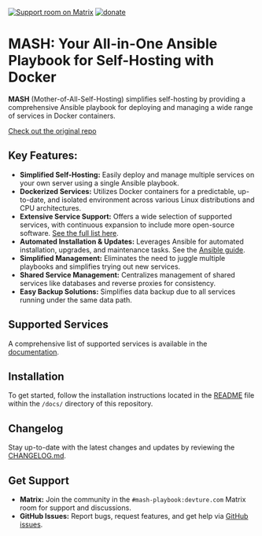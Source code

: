 [![Support room on Matrix](https://img.shields.io/matrix/mash-playbook:devture.com.svg?label=%23mash-playbook%3Adevture.com&logo=matrix&style=for-the-badge&server_fqdn=matrix.devture.com&fetchMode=summary)](https://matrixrooms.info/room/mash-playbook:devture.com) [![donate](https://liberapay.com/assets/widgets/donate.svg)](https://liberapay.com/mother-of-all-self-hosting/donate)

# MASH: Your All-in-One Ansible Playbook for Self-Hosting with Docker

**MASH** (Mother-of-All-Self-Hosting) simplifies self-hosting by providing a comprehensive Ansible playbook for deploying and managing a wide range of services in Docker containers. 

[Check out the original repo](https://github.com/mother-of-all-self-hosting/mash-playbook)

## Key Features:

*   **Simplified Self-Hosting:** Easily deploy and manage multiple services on your own server using a single Ansible playbook.
*   **Dockerized Services:** Utilizes Docker containers for a predictable, up-to-date, and isolated environment across various Linux distributions and CPU architectures.
*   **Extensive Service Support:** Offers a wide selection of supported services, with continuous expansion to include more open-source software.  [See the full list here](docs/supported-services.md).
*   **Automated Installation & Updates:**  Leverages Ansible for automated installation, upgrades, and maintenance tasks. See the [Ansible guide](docs/ansible.md).
*   **Simplified Management:** Eliminates the need to juggle multiple playbooks and simplifies trying out new services.
*   **Shared Service Management:** Centralizes management of shared services like databases and reverse proxies for consistency.
*   **Easy Backup Solutions:** Simplifies data backup due to all services running under the same data path.

## Supported Services

A comprehensive list of supported services is available in the [documentation](docs/supported-services.md).

## Installation

To get started, follow the installation instructions located in the [README](docs/README.md) file within the `/docs/` directory of this repository.

## Changelog

Stay up-to-date with the latest changes and updates by reviewing the [CHANGELOG.md](CHANGELOG.md).

## Get Support

*   **Matrix:** Join the community in the `#mash-playbook:devture.com` Matrix room for support and discussions.
*   **GitHub Issues:** Report bugs, request features, and get help via [GitHub issues](https://github.com/mother-of-all-self-hosting/mash-playbook/issues).